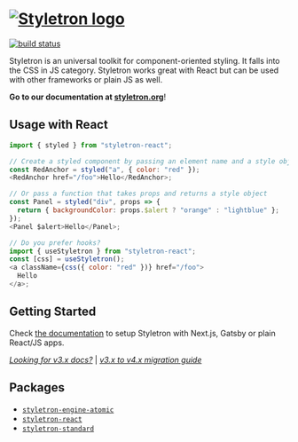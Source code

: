 # [![Styletron logo](https://cdn.rawgit.com/styletron/styletron/logo/logo.svg "Styletron")](https://github.com/styletron/styletron)

[![build status][build-badge]][build-href]

Styletron is an universal toolkit for component-oriented styling. It falls into the CSS in JS category. Styletron works great with React but can be used with other frameworks or plain JS as well.

**Go to our documentation at [styletron.org](https://www.styletron.org)**!

## Usage with React

```js
import { styled } from "styletron-react";

// Create a styled component by passing an element name and a style object
const RedAnchor = styled("a", { color: "red" });
<RedAnchor href="/foo">Hello</RedAnchor>;

// Or pass a function that takes props and returns a style object
const Panel = styled("div", props => {
  return { backgroundColor: props.$alert ? "orange" : "lightblue" };
});
<Panel $alert>Hello</Panel>;

// Do you prefer hooks?
import { useStyletron } from "styletron-react";
const [css] = useStyletron();
<a className={css({ color: "red" })} href="/foo">
  Hello
</a>;
```

## Getting Started

Check [the documentation](https://www.styletron.org/getting-started/) to setup Styletron with Next.js, Gatsby or plain React/JS apps.

[_Looking for v3.x docs?_](https://www.styletron.org/v3/) | [_v3.x to v4.x migration guide_](docs/v3-migration-guide.md)

## Packages

- [`styletron-engine-atomic`](packages/styletron-engine-atomic)
- [`styletron-react`](packages/styletron-react)
- [`styletron-standard`](packages/styletron-standard)

[build-badge]: https://travis-ci.org/styletron/styletron.svg?branch=master
[build-href]: https://travis-ci.org/styletron/styletron
